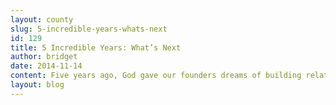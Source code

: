 ```yaml
---
layout: county 
slug: 5-incredible-years-whats-next
id: 129
title: 5 Incredible Years: What’s Next
author: bridget
date: 2014-11-14
content: Five years ago, God gave our founders dreams of building relationships with girls and young women who were trafficked for commercial sex. Our hope was to build trust, so they would feel safe enough to identify the things they needed to begin a life free from sexual exploitation., , We not only wanted to build trust; we wanted to maintain it. We knew offering help, then not delivering, would reiterate the message exploited individuals have likely heard before: “It’s hopeless. No one can help you.” So, we made promises carefully, and internally, committed to doing whatever it took to help these women access the resources they needed, including resolving to build them if they didn't exist already., , This survivor-led relationship and needs-based model has driven all of our progress to this point and continues to guide us. This approach has allowed a growing number of women to completely escape and begin to recover from sexual exploitation in our region. In fact, not long ago, REST celebrated helping our 50th young woman completely leave the life of commercial sexual exploitation. And, over the years, we’ve been blessed to meet and offer support to over 1,000 girls and young women, many of whom have taken significant steps toward an exploitation-free future. Each of them have a name, a story, and unique needs, goals, and dreams. We value every single one., , ![](http://iwantrest.com/uploads/Girl_1.png), , In just five years, REST has gone from a hopeful startup to an organization known for providing competent and crucial services to the most vulnerable in our community. Because of the incredible bravery of our clients to trust, and the community support of volunteers, donors and area partners, our dreams for the future have grown as well. We dream of a future in which our work is no longer necessary, because girls and young women are no longer being exploited. Until then, there is more work to be done., , REST currently operates the only long-term residential program dedicated to adult victims of sex trafficking in our region. We opened it two years ago because young women identified this as a significant resource gap that prevented their escape., , Over the years, both service providers and clients have identified another crucial gap - immediate, short-term housing. After more than a year of dreaming and planning, REST will soon be opening a 24/7 Emergency Receiving Center (ERC). This trauma-informed center will provide immediate intervention and allow victims of sex trafficking 30-60 days of shelter and supportive case management. Our hope is that the ERC will act as a stabilization center for those interested in moving toward long-term housing programs, and provide law enforcement with access to immediate safe housing for young women picked up for prostitution. Some clients will also be eligible to apply for the REST House., , We know we’ve been entrusted with much. It’s rare to be invited into deep places of suffering and vulnerability. We consider this both a great privilege and responsibility., , As we look toward the future, we pause to remember what motivated our work when we first began: Jesus’ words in Matthew 11:28. “Come to me, all who are weary, and I will give you rest.” We know the powerful rest God offers each of us, as both sinners and sufferers. This is our motivation. Because of Jesus’ work on the cross on our behalf, we want to share his Good News to those who need it most. Simply stated, God has been gracious to us – he has loved us, served us, and provided us hope, healing, peace, and dignity – and we are compelled to offer that same grace to those around us., , We aren’t “saviors” or “heroes” in anyway, but we are grateful for the opportunity to lay our lives down in service to victims exploited in the sex trade., , For those who have already joined us, thank you for an incredible five years. For those who have not yet joined us, we invite you to be a part of this work by [giving](https://app.etapestry.com/onlineforms/REST/donateform.html), [serving](http://iwantrest.com/volunteer) and [praying](http://iwantrest.com/volunteer). We believe our community can become inhospitable to trafficking and exploitation, and are making great strides. Until then, help us offer dignity and support to those endure it.
layout: blog
---
```

